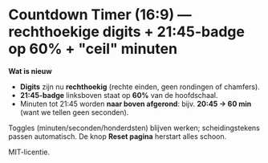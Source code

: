 # Countdown Timer (16:9) — rechthoekige digits + 21:45-badge op 60% + "ceil" minuten

**Wat is nieuw**
- **Digits** zijn nu **rechthoekig** (rechte einden, geen rondingen of chamfers).
- **21:45-badge** linksboven staat op **60%** van de hoofdschaal.
- Minuten tot 21:45 worden **naar boven afgerond**: bijv. **20:45 → 60 min** (want we tellen geen seconden).

Toggles (minuten/seconden/honderdsten) blijven werken; scheidingstekens passen automatisch.
De knop **Reset pagina** herstart alles schoon.

MIT-licentie.
